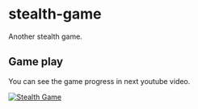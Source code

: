 # stealth-game

Another stealth game.

## Game play

You can see the game progress in next youtube video. 

[![Stealth Game](http://img.youtube.com/vi/6V3qG8WcPWU/0.jpg)](http://www.youtube.com/watch?v=6V3qG8WcPWU "Stealth Game")
